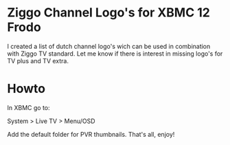 Ziggo Channel Logo's for XBMC 12 Frodo
======================================

I created a list of dutch channel logo's wich can be used in combination with Ziggo TV standard.
Let me know if there is interest in missing logo's for TV plus and TV extra.


Howto
=====

In XBMC go to:

  System > Live TV > Menu/OSD

Add the default folder for PVR thumbnails.
That's all, enjoy!